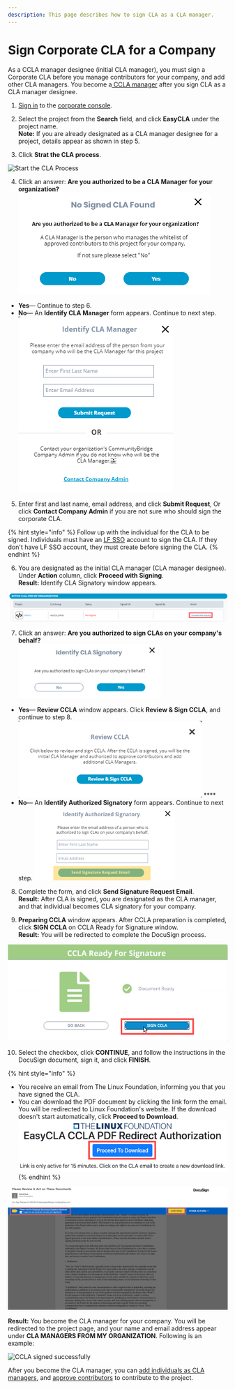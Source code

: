 ```yaml
---
description: This page describes how to sign CLA as a CLA manager.
---
```


# Sign Corporate CLA for a Company

As a CCLA manager designee \(initial CLA manager\), you must sign a Corporate CLA before you manage contributors for your company, and add other CLA managers. You become a[ CCLA manager](../corporate-cla-managers/) after you sign CLA as a CLA manager designee.

1. [Sign in](../corporate-cla-managers/sign-in-to-the-easycla-corporate-console.md) to the [corporate console](http://member.lfx.linuxfoundation.org/).

2. Select the project from the **Search** field, and click **EasyCLA** under the project name.  
**Note:** If you are already designated as a CLA manager designee for a project, details appear as shown in step 5.

3. Click **Strat the CLA process**.

![Start the CLA Process](https://gblobscdn.gitbook.com/assets%2F-M2DCN9UgoRgMEkgnLyP%2F-MA0-8_cL605eCKF8NMT%2F-MA0HEhVP16NYN7Vs27E%2Fstart%20cla%20process.png?alt=media&token=31a11567-bb06-4d1e-972a-8f616d6a9500)

4. Click an answer: **Are you authorized to be a CLA Manager for your organization?**  
 ![](../../.gitbook/assets/company-has-not-signed-cla%20%281%29.png) 

* **Yes**— Continue to step 6.
* **No**— An **Identify CLA Manager** form appears. Continue to next step.  ![](../../.gitbook/assets/identify-cla-manager.png)  

5. Enter first and last name, email address, and click **Submit Request**, Or click **Contact Company Admin** if you are not sure who should sign the corporate CLA.

{% hint style="info" %}
Follow up with the individual for the CLA to be signed. Individuals must have an [LF SSO](https://docs.linuxfoundation.org/lfx/sso) account to sign the CLA. If they don't have LF SSO account, they must create before signing the CLA.
{% endhint %}

6. You are designated as the initial CLA manager \(CLA manager designee\). Under **Action** column, click **Proceed with Signing**.  
**Result:** Identify CLA Signatory window appears.

![Proceed with Signing CLA](../../.gitbook/assets/proceed-with-signing.png)

7. Click an answer: **Are you authorized to sign CLAs on your company's behalf?**  
 ![](../../.gitbook/assets/identify-cla-signatory.png) 

* **Yes**— **Review CCLA** window appears. Click **Review & Sign CCLA**, and continue to step 8.![](../../.gitbook/assets/review-ccla.png)   **** 
* **No**— An **Identify Authorized Signatory** form appears. Continue to next step.  ![](../../.gitbook/assets/identify-authorized-signatory.png) 

8. Complete the form, and click **Send Signature Request Email**.  
**Result:** After CLA is signed, you are designated as the CLA manager, and that individual becomes CLA signatory for your company.

9. **Preparing CCLA** window appears. After CCLA preparation is completed, click **SIGN CCLA** on CCLA Ready for Signature window.  
**Result:** You will be redirected to complete the DocuSign process.

![CCLA Ready for Signature](../../.gitbook/assets/ccla-ready-for-signature.png)

10. Select the checkbox, click **CONTINUE**,  and follow the instructions in the DocuSign document, sign it, and click **FINISH**.

{% hint style="info" %}
* You receive an email from The Linux Foundation, informing you that you have signed the CLA. 
* You can download the PDF document by clicking the link form the email. You will be redirected to Linux Foundation's website. If the download doesn't start automatically, click **Proceed to Download**.  ![](../../.gitbook/assets/proceed-to-download-ccla.png) 
{% endhint %}

![](../../.gitbook/assets/docusign-icla-flow.png)

**Result:** You become the CLA manager for your company. You will be redirected to the project page, and your name and email address appear under **CLA MANAGERS FROM MY ORGANIZATION**. Following is an example:

![CCLA signed successfully](https://gblobscdn.gitbook.com/assets%2F-M2DCN9UgoRgMEkgnLyP%2F-MA0-8_cL605eCKF8NMT%2F-MA0FkDbYMbJ7MutyGb5%2Fcla%20managers%20from%20my%20organization%20example.png?alt=media&token=fa0e823e-87f6-4d20-9675-891c2e50bc7b)

After you become the CLA manager, you can [add individuals as CLA managers](../corporate-cla-managers/add-or-delete-cla-managers.md), and [approve contributors](../corporate-cla-managers/approve-and-manage-contributors.md) to contribute to the project.

